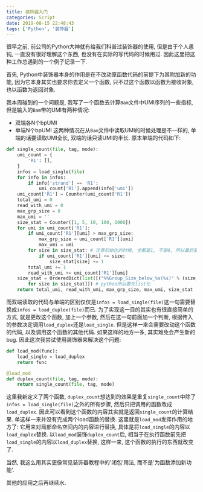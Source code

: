 ```yaml
---
title: 装饰器入门
categories: Script
date: 2019-08-15 22:48:43
tags: ['Python', '装饰器']
---
```


很早之前, 前公司的Python大神就有给我们科普过装饰器的使用, 但是由于个人愚钝, 一直没有很好理解这个东西, 也没有在实际的写代码的时候用过. 因此这里把这种工作总遇到的一个例子记录一下.
<!-- 摘要部分 -->
<!-- more -->

首先, Python中装饰器本身的作用是在不改动原函数代码的前提下为其附加新的功能, 因为它本身其实也要求你去定义一个函数, 只不过这个函数以函数为接收对象, 也以函数为返回对象.

我本周碰到的一个问题是, 我写了一个函数去计算`Bam`文件中UMI序列的一些指标, 但是输入的`Bam`带的UMI有两种情况: 
- 双端各N个bpUMI
- 单端N个bpUMI
这两种情况在从`Bam`文件中读取UMI的时候处理是不一样的, 单端的话要读取UMI全长, 双端的话只读UMI的半长. 原本单端的代码如下:

```python
def single_count(file, tag, mode):
    umi_count = {
        'R1': [],
    }
    infos = load_single(file)
    for info in infos:
        if info['strand'] == 'R1':
            umi_count['R1'].append(info['umi'])
    umi_count['R1'] = Counter(umi_count['R1'])
    total_umi = 0
    read_with_umi = 0
    max_grp_size = 0
    max_umi = ''
    size_stat = Counter([1, 5, 10, 100, 1000])
    for umi in umi_count['R1']:
        if umi_count['R1'][umi] > max_grp_size:
            max_grp_size = umi_count['R1'][umi]
            max_umi = umi
        for size in size_stat: # 注意初始化的时候, 全都是1, 不是0, 所以最后要处理(-1)
            if umi_count['R1'][umi] <= size:
                size_stat[size] += 1
        total_umi += 1
        read_with_umi += umi_count['R1'][umi]
    size_stat = OrderedDict(list([("%%Group_Size_below_%s(%s)" % (size, tag), str((size_stat[size] - 1) / total_umi )) \
        for size in size_stat])) # python所以要先list化
    return total_umi, read_with_umi, max_grp_size, max_umi, size_stat
```

而双端读取的代码与单端的区别仅仅是`infos = load_single(file)`这一句需要替换成`infos = load_duplex(file)`而已. 为了实现这一目的其实也有很直接简单的方式, 就是更改这个函数, 加上一个参数, 然后在这一句前面加一个判断, 根据传入的参数决定调用`load_duplex`还是`load_single`. 但是这样一来会需要改动这个函数的代码, 以及调用这个函数的其他代码. 如果这样的地方一多, 其实难免会产生新的bug. 因此这次我尝试使用装饰器来解决这个问题:

```python
def load_mod(func):
    load_single = load_duplex
    return func

@load_mod
def duplex_count(file, tag, mode):
    return single_count(file, tag, mode)
```

这里我新定义了两个函数, `duplex_count`想达到的效果是重复`single_count`中除了`infos = load_single(file)`之外的所有步骤, 然后只把调用的函数改成`load_duplex`. 因此可以看到这个函数的内容其实就是返回`single_count`的计算结果. 单这样一来并没有完成两个load函数的替换. 
 这里就是`load_mod`发挥作用的地方了: 它用来对局部命名空间内的内容进行替换, 具体是将`load_single`的内容以`load_duplex`替换. 以`load_mod`装饰`duplex_count`后, 相当于在执行函数前先把`load_single`的内容以`load_duplex`替换, 这样一来, 这个函数的执行的东西就改变了.

 当然, 我这么用其实更像常见装饰器教程中的'闭包'用法, 而不是'为函数添加新功能'.

 其他的应用之后再继续水.